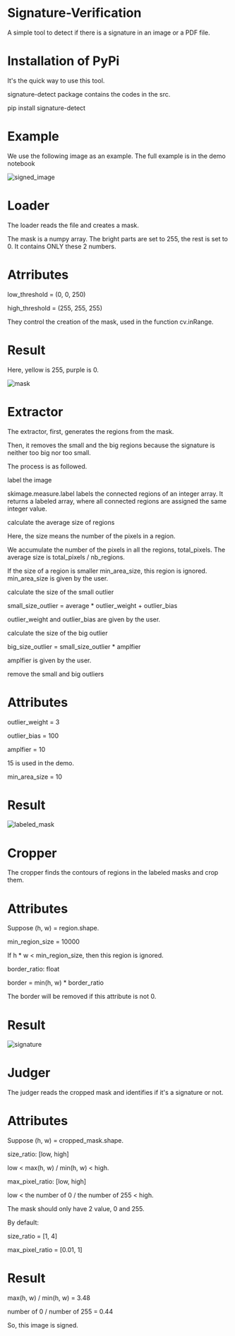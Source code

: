 # Signature-Verification

A simple tool to detect if there is a signature in an image or a PDF file.

# Installation of PyPi

It's the quick way to use this tool.

signature-detect package contains the codes in the src.

pip install signature-detect

# Example

We use the following image as an example. The full example is in the demo notebook

![signed_image](https://user-images.githubusercontent.com/78462564/235417777-2d04d4a8-e430-40a4-9f36-2189a02dd8a0.jpeg)

# Loader

The loader reads the file and creates a mask.

The mask is a numpy array. The bright parts are set to 255, the rest is set to 0. It contains ONLY these 2 numbers.

# Atrributes

low_threshold = (0, 0, 250)

high_threshold = (255, 255, 255)

They control the creation of the mask, used in the function cv.inRange.

# Result

Here, yellow is 255, purple is 0.

![mask](https://user-images.githubusercontent.com/78462564/235418010-9a759ef0-5b7e-4826-9e5a-50fcf9ab7c8b.jpeg)

# Extractor

The extractor, first, generates the regions from the mask.

Then, it removes the small and the big regions because the signature is neither too big nor too small.

The process is as followed.

label the image

skimage.measure.label labels the connected regions of an integer array. It returns a labeled array, where all connected regions are assigned the same integer value.

calculate the average size of regions

Here, the size means the number of the pixels in a region.

We accumulate the number of the pixels in all the regions, total_pixels. The average size is total_pixels / nb_regions.

If the size of a region is smaller min_area_size, this region is ignored. min_area_size is given by the user.

calculate the size of the small outlier

small_size_outlier = average * outlier_weight + outlier_bias

outlier_weight and outlier_bias are given by the user.

calculate the size of the big outlier

big_size_outlier = small_size_outlier * amplfier

amplfier is given by the user.

remove the small and big outliers

# Attributes

outlier_weight = 3

outlier_bias = 100

amplfier = 10

15 is used in the demo.

min_area_size = 10

# Result

![labeled_mask](https://user-images.githubusercontent.com/78462564/235418221-dc2105a0-9efe-4748-926d-c39d05e2292f.jpeg)

# Cropper

The cropper finds the contours of regions in the labeled masks and crop them.

# Attributes

Suppose (h, w) = region.shape.

min_region_size = 10000

If h * w < min_region_size, then this region is ignored.

border_ratio: float

border = min(h, w) * border_ratio

The border will be removed if this attribute is not 0.

# Result

![signature](https://user-images.githubusercontent.com/78462564/235418311-76045d00-d6bb-455c-92b2-7470e38e13a3.jpeg)

# Judger

The judger reads the cropped mask and identifies if it's a signature or not.

# Attributes

Suppose (h, w) = cropped_mask.shape.

size_ratio: [low, high]

low < max(h, w) / min(h, w) < high.

max_pixel_ratio: [low, high]

low < the number of 0 / the number of 255 < high.

The mask should only have 2 value, 0 and 255.

By default:

size_ratio = [1, 4]

max_pixel_ratio = [0.01, 1]

# Result

max(h, w) / min(h, w) = 3.48

number of 0 / number of 255 = 0.44

So, this image is signed.


